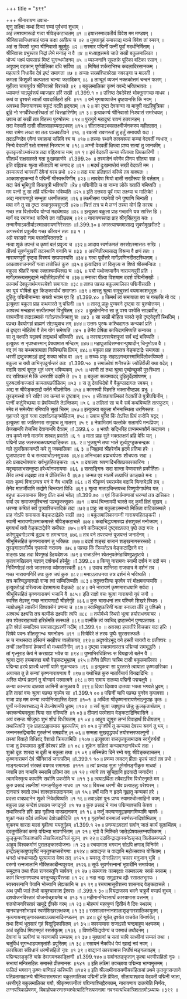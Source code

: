 +++
title = "३९९"

+++
श्रीनारायण उवाच-  
शृणु लक्ष्मि! कथां दिव्यां रम्यां पूर्वभवां शुभाम् ।  
अहं तमश्वमारूढो गत्वा श्रीवेङ्कटाचलम् ॥१ ॥
हयात्तस्मादवतीर्य विवेश मम मण्डपम् ।  
श्रीनिवासाभिधश्चाहं पञ्च कक्षा अतीत्य च ॥२ ॥
मुक्तागृहं समासाद्य मञ्चे विवेश तां स्मरन् ।  
अहं स विवशो भूत्वा श्रीनिवासो मुहुर्मुहुः ॥२ ॥
सस्मार पद्मिनीं पत्नीं पूर्वां मदर्थनिर्मिताम् ।  
श्रीनिवासः प्रभुस्तत्र निद्रां लेभे मनाङ् न वै ॥४ ॥
मध्याह्नसमये जाते सखी बकुलमालिका ।  
भोज्यं भक्ष्यं पायसान्नं मिष्टं सुगन्धमोदनम् ॥५ ॥
व्यञ्जनानि सूपतक्रे पूरिका वटिका रसान् ।  
अपूपान् वटकान् पूर्णपोलिका दधि सर्पिषा ॥६ ॥
मिश्रितं शर्कराभिश्च कदलादिरसानकम् ।  
महत्पात्रे निधायैव देवं इष्टं समागता ॥७ ॥
अन्याः सख्यश्चित्ररेखा नवरङ्गा च मालती ।  
कमला किंशुकी कल्पलता चान्या जलादिकम् ॥८ ॥
ताम्बूलं व्यजनं नक्तकोत्तमं चन्दनं फलम् ।  
गृहीत्वा चाययुर्यत्र श्रीनिवासो विराजते ॥९ ॥
बकुलमालिका कृष्णं ववन्दे भक्तिभावतः ।  
ध्यायन्तं चाऽपूर्वरूपं व्याजहार हरिं सखी ॥1.399.१ ०॥
उत्तिष्ठ देवदेवेश! भोक्तुमागच्छ माधव ।  
कथं वा दृश्यसे त्वार्तो यावदार्तिहरो हरिः ॥११ ॥
वने मृगयाव्याजेन दृष्टवानसि किं नवम् ।  
अवस्था चिन्तयानस्य स्फुटं वदति हृद्गतम् ॥१ २॥
का दृष्टा देवकन्या वा मानुषी वाऽहिपुत्रिका ।  
ब्रूहि नो भगवँश्चित्तस्थितां तां चित्तहारिणीम् ॥१ ३॥
इत्याकर्ण्य श्रीनिवासो निःश्वासं समरेचयत् ।  
उवाच तां सखीं तत्र विहस्य पुरुषोत्तमः ॥१४॥
पुरायुगे महादुष्टं रावणं हतवानहम् ।  
तदा वेदवती दासी सीतासाहाय्यदाऽभवत् ॥१५॥
सीतारूपाऽभवल्लक्ष्मीर्जनकस्य महीतलात् ।  
मया रामेण लब्धा सा ततः पञ्चवटीवने ॥१६ ॥
राक्षसो रावणस्तां तु हर्तुं समाययौ यदा ।  
तदाऽग्निदेव एवैनां स्वाहायां सन्निवि श्य च ॥१७॥
तस्याः स्थाने तत्स्वरूपां कन्यां वेदवतीं न्यधात् ।  
निन्ये वेदवतीं रक्षो रामस्तं निजघान च ॥१८॥
अग्नौ वेदवतीं क्षिप्त्वा प्राप्य सत्यां तु जानकीम् ।  
कृतकृत्योऽभवंस्तत्र तदा वह्निरुवाच माम् ॥१ ९॥
इयं वेदवती कन्या सीतायाः प्रियकारिणी ।  
सीतार्थं राक्षसहस्ते गता दुःखमहार्णवे ॥1.399.२० ॥
तस्मादेनं वरेणैव प्रीणय सीतया सह ।  
इति वह्निवचः श्रुत्वा सीताऽपि मां जगाद ह ॥२१ ॥
मदर्थं दुःखमाप्तेयं सखी वेदवती मम ।  
तस्मात्परां भागवतीं देवैनां वरय प्रभो ॥२२॥
तदा मया प्रतिज्ञातं वरिष्ये तव वाक्यतः ।  
आकाशभूपकन्यां वै पद्मिनीं श्रीस्वरूपिणीम् ॥२३॥
तावदेषा श्रियो दासी सखीरूपा हि वर्तताम् ।  
यदा चेयं भूमिपुत्री वियत्पुत्री भविष्यति ॥रे४॥
पद्मिनीति च वा नाम्ना लोके ख्यातिं गमिष्यति ।  
मम पत्नी तु सा तर्हि पद्मिन्येव भविष्यति ॥२५॥
इति दत्तवरा पूर्वं मया लक्ष्म्या च मालिके! ।  
अद्य नारायणपुरे सम्भूता धरणीतलात् ॥२६॥
लक्ष्मीसमा पद्मनेत्री वने पुष्पाणि चिन्वती ।  
मया वने तु सा दृष्टा रूपानुरूपसुन्दरी ॥२७॥
चित्तं तत्र च मे लग्नं तस्या योगं हि कारय ।  
गच्छ तत्र विलोक्यैव योग्यां मदर्थमावह ॥२८॥
इत्युक्ता बकुला प्राह गच्छामि यत्र सास्ति हि ।  
मार्गं वद रमानाथ! करिष्ये तव वाञ्छितम् ॥२९॥
नारायणस्तदा प्राह श्रीनृसिंहगुहा यतः ।  
तन्मार्गेणाऽवतीर्याऽस्मान्नारायणगिरेस्ततः ॥1.399.३०॥
अगस्त्याश्रममासाद्य सुवर्णमुखरीतटे ।  
अगस्त्येशं प्रपूज्यैव गच्छ कीरवनं ततः ॥३ १ ।  
अग्रे पद्मसरो नाम पद्मशोभिततत्तटे ।  
नत्वा शुकं तपन्तं च कृष्णं बलं प्रपूज्य च ॥३२॥
आदाय स्वर्णकमलं सरसोऽस्मात्ततः सखि ।  
तीर्त्त्वा सुवर्णमुखरीं तटस्थानि वनानि च ॥३३ ॥
अरणितीरमासाद्य विश्रम्य वै क्षणं ततः ।  
नारायणपुरीं दृष्ट्वा विस्मयं सम्प्रयास्यसि ॥३४॥
गत्वा पूर्वोत्तरे मार्गेऽरणिनदीतटस्थिताम् ।  
आकाशराजनगरीं गत्वा तत्रोचितं कुरु ॥३५॥
इत्यादिश्य तां विसृज्य स शिष्ये श्रीसमन्वितः ।  
वकुला श्रीहरिं नत्वा रक्ताश्वमधिरुह्य च ॥३६ ॥
ययौ यथोक्तमार्गेण नारायणपुरीं प्रति ।  
मार्गेऽगस्त्यसमुद्याने नदीतीरेऽवतीर्य च ॥३७॥
स्नात्वा पीत्वा विशश्राम ददर्श पद्मिनीसखीः ।  
कामार्थं देवपूजार्थमगस्त्येशो समागताः ॥३८॥
ताश्च पप्रच्छ बकुलमालिका पद्मिनीसखीः ।  
का यूयं योषितो ब्रूत किङ्कार्यार्थं समागताः ॥३९॥
तास्तु श्रुत्वा समूचुस्तां वयमाकाशभूभृतः ।  
दुहितुः पद्मिनीनाम्न्याः सख्यो भवाम एव हि ॥1.399.४० ॥
किमर्थं त्वं समायाता क्व च गच्छसि नो वद ।  
इत्युक्ता बकुला प्राह कथमास्ते नु पद्मिनी ॥४१ ॥
तास्तु प्राहुः पुण्यवने दृष्ट्वा सा पुरुषोत्तमम् ।  
अश्वत्थं मन्दहासं सत्पीताम्बरं विभूषितम् ॥४२ ॥
द्रुतहेमनिभा सा तु पश्य पश्येति साऽब्रवीत् ।  
पश्यन्तीनां तदाऽस्माकं गतोऽन्तर्धानमाशु सः ॥४३ ॥
सा सखी मोहिता चास्ते नृपो दृष्ट्वेदृशीं स्थितिम् ।  
पप्रच्छ दैवयोगज्ञं ब्राह्मणं सोऽप्युवाच तम् ॥४४॥
उत्तमः पुरुषः कश्चिदागतः कन्यकां प्रति ।  
तं दृष्ट्वा मोहितेयं वै तेन योगं समेष्यति ॥४५ ॥
तेनैव प्रेषिता काचिदागमिष्यति कन्यका ।  
सा तु वक्ष्यति यद्वाक्यं तद्यथार्थं भविष्यति ॥४६ ॥
कारयाऽगस्त्येशपूजां सर्वं भद्रं भविष्यति ।  
इत्युक्तः स नृपश्चास्मान् प्रेषयामास मन्दिरम् ॥४७॥
महापूजादिसम्भारान्पुष्पादीन् चिनुमोऽत्र वै ।  
वद् त्वं का कथमत्रायाता किमिच्छसि प्रियम् ॥४८॥
बकुला प्राह तास्तत्र वेङ्कटाद्रेः समागता ।  
धरणीं द्रष्टुकामाऽहं द्रष्टुं शक्या भवेन्न वा ॥४९ ॥
सख्यः प्राहुः सहाऽऽगच्छास्माभिर्विलोकयिष्यसे ।  
बकुला च ययौ ताभिनृपदुर्गान्तरं ततः ॥1.399.५० ॥
समाक्रोशं शनैश्चक्रे ज्योतिर्वेत्त्री यथा वदेत् ।  
वदामि सत्यं शृणुत भूतं भवन् भविष्यकम् ॥५१ ॥
धरणी तां तथा श्रुत्वा पृच्छेच्छुकी पुरःस्थिता ।  
वद राशिफलं मे किं धनराशिं ददामि ते ॥५ २ ॥
बकुला सत्यमवदद् दुहितुर्देहशोषणम् ।  
पुरुषदर्शनाज्जातं कामतापप्रपीडितम् ॥५३ ॥
स तु देवाधिदेवो वै वैकुण्ठादागतः स्वयम् ।  
अद्य स श्रीवेङ्कटाद्रौ वर्तते श्रीप्रसेवितः ॥५४॥
कामरूपी विहरति भक्ताभीष्टप्रदः प्रभुः ।  
तुरङ्गस्थो वने राज्ञि! तव कन्यां स दृष्टवान् ॥५५ ॥
सीताछायात्मिकां वेदवतीं ते पुत्रीपद्मिनीम् ।  
पत्नीं कर्तुमिच्छया स प्रेषयिष्यति तेऽन्तिकम् ॥५ ६ ॥
ललितां सा च वै सर्वं कथयिष्यति तत्स्फुटम् ।  
रमेव तं समेत्यैषा रमिष्यति सुखं चिरम् ॥५७॥
इत्युक्त्वा बकुला मौनमास्थिता धरणिस्ततः ।  
गृहान्तरे सुतां गत्वा ददर्शाऽनङ्गमोहिताम् ॥५८॥
उवाच पुत्रि! किं तेऽस्ति प्रियं करोमि यद्वद् ।  
इत्युक्ता सा जातिस्मरा समुवाच तु मातरम् ॥५ ९ ॥
नेत्राभिरामं यल्लोके सतामपि मनःप्रियम् ।  
तेजसामपि तेजस्वि देवानामपि दैवतम् ॥1.399.६ ० ॥
भक्तैः सद्भिरिह प्राप्यमभक्तैर्न कदाचन ।  
तत्र कृष्णे मनो मातर्मम शश्वत् प्रवर्तते ॥६ १ ॥
माता प्राह सुते भक्तलक्षणं ब्रहि वेद्मि यत् ।  
पद्मिनी प्राह जलजचक्रपद्मगदाङ्कितः ॥६. २॥
भुजयुग्मे तथा भाले तूर्ध्वपुण्ड्रकचन्द्रकः ।  
गले तुलसिकाकण्ठी करे तु जपमालिका ॥६ ३ ॥
जिह्वायां श्रीहरेर्नाम हृदये प्रतिमा हरेः ।  
पूजापाठपरा ये च सत्यवाचोऽनसूयकाः ॥६४॥
अनिन्दका ब्रह्मचर्यपराः शौचपराः सदा ।  
हरेः प्रसादभोक्तारः सर्वभूतहितङ्कराः ॥६५ ॥
दयालवः श्रवणादिभक्तिप्रकारकारिणः ।  
यदृच्छालाभसन्तुष्टा हरेर्ध्यानपरायणाः ॥६६ ॥
सत्सङ्गिनः सदा शान्ता वैष्णवास्ते प्रकीर्तिताः ।  
तैरेव लभ्यं तद्ब्रह्म तत्र मे प्रीतिरस्ति वै ॥६७॥
जन्मत एव मातर्मे तत्प्राप्तिं काङ्क्षते मनः ।  
मातः कृष्णं विनाऽन्यत्र मनं मे नैव धावति ॥६८॥
तं श्रीकृष्णं स्मराम्येव वदामि चिन्तयेऽपि तम् ।  
तेनैव मातर्जीवामि तद्योगे चिन्त्यतां विधिः ॥६९॥
श्रुत्वा माताऽचिन्तयच्च विष्णुयोगार्थमेव यत् ।  
बहुधा कल्पयामास विष्णुः प्रीतः कथं भवेत् ॥1.399.७० ॥
एवं विचार्यमाणायां धरण्यां तत्र दासिकाः ।  
सर्वा एव समाजग्मुश्चिन्तां पप्रच्छुरुत्सुकाः ॥७१ ॥
कथं चिन्तामयी चास्ते वद् कुर्मो हितं सुखम् ।  
धरण्या कथितं सर्वं पुत्र्याश्चिन्तादिकं तदा ॥७२॥
प्राहुः सा बकुलाऽस्मभ्यो मिलिता वाटिकास्थले ।  
प्राह नोऽपि समायाता वेङ्कटाद्रेर्हरेः सखी ॥७३ ॥
बकुलमालिकानाम्नी नारायणहितङ्करी ।  
स्वामी नारायणोऽस्माकमास्ते श्रीवेङ्कटाचले ॥७४॥
कदाचिद्धयमारुह्य हंसशुक्लं मनोजवम् ।  
मृगयार्थं ययौ वेङ्कटाद्रेर्वने समीपतः ॥७५॥
वने कञ्चिद्गजं दृष्ट्वाऽपतत् पृष्ठे तदा गजः ।  
करेणुयूथगोऽरण्ये दुद्राव स तमन्वगात् ॥७६॥
तत्र वने तपस्यन्तं पूजयन्तं जनार्दनम् ।  
श्रीभूमिसहितं कृष्णनारायणं तु भक्तितः ॥७७॥
ददर्श शङ्खं राजानं शङ्खनागसरस्तटे ।  
तुरङ्गादवतीर्यैव नृपरूपो नरायणः ॥७८॥
पप्रच्छ किं क्रियतेऽत्र वेङ्कटाद्रिवने वद ।  
शङ्खः प्राह तदा विष्णुमहं हैहयदेशजः ॥७९॥
राजाऽस्मि श्वेतनृपतेर्महाविष्णुप्रतुष्टये ।  
कृतवानखिलान् यज्ञान् दर्शनार्थं हरेर्मुहुः ॥1.399.८०॥
किन्तु नारायणः स्वामी दर्शनं न ददौ मम ।  
निर्विण्णोऽहं ततो जातस्तदा व्योमसरस्वती ॥८१ ॥
उवाच शान्तिदा राजन्नात्र मे दर्शनं तव ।  
गच्छ नारायणगिरिं तपः कुरु जपं कुरु ॥८२॥
ममाऽऽराधनया तत्र दर्शनं मे भविष्यति ।  
तत्र कश्चिद्धयारूढो राजा त्वां सम्मिलिष्यति ॥८३॥
तदुक्तरीत्या कृत्वैव परं मोक्षमवाप्स्यसि ।  
इत्युक्तोऽहं परित्यज्य देशमागत्य वैङ्कटे ॥८४॥
वने नारायणं कृष्णमाराधयामि सर्वदा ।  
श्रीभूमिसहितं कृष्णनारायणं भजामि वै ॥८५॥
इति राज्ञो वचः श्रुत्वा नारायणो नृपं जगौ ।  
स्वस्ति तेऽस्तु गच्छ नारायणाद्रौ श्रीहरेर्गृहे ॥८६॥
कुरु चाराधनां तत्र पश्चिमे शिखरे स्थितः ।  
न्यग्रोधमूले त्वासीनं विश्वक्सेनं प्रणम्य च ॥८७॥
स्वामिपुष्करिणीं गत्वा स्नात्वा तीरे तु पश्चिमे ।  
अश्वत्थं द्रक्ष्यसि तत्र वल्मीकं द्रक्ष्यसि त्वपि ॥८८ ॥
तयोर्मध्ये स्थिरो भूत्वा हर्याराधनमाचर ।  
तत्र श्वेतवराहाख्यो हरिर्भ्रमति तत्स्थले ॥८९॥
वल्मीके त्वं क्वचिद् द्रष्टास्येनं पुण्यप्रतापतः ।  
इति श्वेतं समादिश्य समासाद्याऽरणीं नदीम् ॥1.399.९० ॥
अवरुह्य हयात्तीरे विचचार यदा हरिः ।  
सिषेवे पवनः शीतसुगन्धः श्रमनोदनः ॥९१ ॥
सिषेविरे तं तरवः पुष्पैः सुरससत्फलैः ।  
स च नाथस्तदा हस्तिनं सखीश्च व्यलोकयत् ॥९२॥
अदृश्योऽभूद् वने हस्ती चाययौ वः प्रतीश्वरः ।  
तन्वीं लक्ष्मीसमां हेमवर्णां वो मध्यवर्तिनीम् ॥९३॥
दृष्ट्वा सक्तमनास्तत्र पद्मिन्यां समभूद्धरिः ।  
तां गृध्नुराह केयं मे करग्राह्या भवेन्न वा ॥९४॥
युष्माभिरधिक्षिप्तः स वियद्राजो बलेन वै ।  
श्रुत्वा द्राक् हयमारुह्य ययौ वेङ्कटभूभृतम् ॥९५॥
तेनैव प्रेषिता चास्मि दासी बकुलमालिका ।  
पद्मिन्या हरये प्राप्त्यै धरणीं यामि सुकन्यकाः ॥९६ ॥
इत्युक्त्वा सा पुरतस्ते त्वायाता कृष्णदासिका ।  
अयाचत तु ते कन्यां कृष्णनारायणाय वै ॥९७॥
यथोचितं कुरु मातर्विचार्य वियदादिभिः ।  
अस्ति योग्यं प्रदानं तु योग्यायं परमात्मने ॥९८॥
रमा रामाय दातव्या पद्मिनी पद्मचक्षुषे ।  
कन्या कान्ताय दातव्या कामिनी कामुकाय वै ॥९९॥
दिव्या दिव्याय दातव्या भक्ता भगवते ध्रुवम् ।  
इति तासां वचः श्रुत्वा पप्रच्छ नृपमेव सा ॥1.399.१ ००॥
पद्मिनीं चापि पप्रच्छ पुनरेव कृपावशा ।  
राजा प्राह मम कन्या त्वयोनिजाऽस्ति देवता ॥१०१ ॥
अर्थिता श्रीकृष्णनारायणेनाऽनुग्राहः कृतः ।  
पूर्णो मनोरथश्चाऽद्य मे तेऽन्येषामपि ध्रुवम् ॥१०२ ॥
सर्वं श्रुत्वा जहृषुश्च प्रोचुः कुलकृतार्थताम् ।  
भवत्कन्येयमतुला श्रिया सह रमिष्यति ॥१ ०३॥
दीयतां परमेशाय वेङ्कटाद्रिनिवासिने ।  
अयं वसन्तः श्रीजुष्टः शुभं शीघ्रं विधीयताम् ॥१ ०४॥
आहूय द्युगुरु लग्नं विवाहार्थं विधीयताम् ।  
तथास्त्विति नृपः प्राहाऽऽह्वयामास बृहस्पतिम् ॥१ ०५॥
मृगशीर्षं तु कन्याया देवस्य श्रवणं तु भम् ।  
जन्मनस्तद्विचायैव गुरुर्लग्नं समब्रवीत्॥१ ०६॥
सम्मता सुखवृद्ध्यर्थं तयोरुत्तरफाल्गुनी ।  
तस्यां विवाहो विधिवद् वैशाखे क्रियतामिति ॥१०७॥
इत्युक्त्वा राजकृत्पूजामादाय स्वर्गुरुर्ययौ ।  
राजा तु प्रेषयामास दूतीं देवेश्वरं प्रति ॥१ ०८॥
शुकेन सहितां कन्यावाग्दानविधये तदा ।  
शुको दूतः शारदा च दूती च बकुला तथा ॥१ ०९॥
तस्मिन्नेव दिने रम्ये ययुः श्रीवेङ्कटाचलम् ।  
कृष्णनारायणं देवं श्रीनिवासं जगत्पतिम् ॥1.399.१ १०॥
प्रणम्य त्ववदन् प्रीताः कृत्यं जातं तव प्रभो ।  
माङ्गल्यवार्ता संरक्तं वयमत्र समागताः ॥१११ ॥
त्वां प्रत्याह सुता भूमेर्मामङ्गीकुरु माधव! ।  
जपामि तव नामानि स्मरामि प्रतिमां तव ॥१ १२॥
ध्याये तव सुचिह्नानि हृदयादौ जनार्दन! ।  
त्वामविस्मृत्य कार्याणि सर्वाणि प्रकरोमि च ॥११ ३॥
त्वयाऽर्थिता तवैवाऽस्मि पित्रोरनुमते मम ।  
कुरु प्रसादं लक्ष्मीश! मामङ्गीकुरु माधव ॥१ १४॥
वियच्च धरणी चैव प्रत्याहतुः परेश्वरम् ।  
दानपात्रं स्वतो लब्धं शाश्वतफलदायकम् ॥१ १५॥
हर्षो माति न हृदये गृह्णातु कन्यकां हरे ।  
प्रदत्ता वाक्प्रदानेन शुको निवेदयिष्यति ॥१ १६॥
तवाऽदेशं पुनः प्राप्य स्यामश्चोत्साहिनो वयम् ।  
बकुला प्राह सन्देशं प्रपाठय जगद्गुरो ॥१ १७॥
कुरु प्रसादं मे नाथ पद्मिन्याश्चापि केशव ।  
तथास्त्विति हरिः प्राह गृहीत्वा वाक्प्रदानकम् ॥१ १८॥
कर्तुं कल्याणमुद्वाहमागमिष्यामि चामरैः ।  
शुक! गच्छ वदैवं तानित्थं देवोऽब्रवीदिति ॥१ १९॥
गृहाणेमां वनमालां स्वर्णरत्नादिशोभिताम् ।  
शुकश्च शारदा मालां गृहीत्वा ययतुर्गृहम् ॥1.399.१ २०॥
प्रणम्याऽवदतां सर्वान् जातं कार्यं सुतार्थितम् ।  
ददतुर्मालिकां कण्ठे पद्मिन्या भावगर्भिताम् ॥१ २१॥
नृपो वै निश्चिते जातेऽप्रेषयल्लग्नपत्रिकाम् ।  
कुङ्कुमपत्रिकाश्चापि लेखयित्वाऽनिलं सुतम् ॥१ २२॥
ददाविन्द्राद्यानयनेऽसृजत् त्रिलोकमण्डले ।  
आहूय विश्वकर्माणं पुरालङ्कारयोजनाः ॥१ २३॥
रचयामास भगवान् सोऽपि क्षणाद् विनिर्ममे ।  
इन्द्रोऽसृजत्पुष्पवृष्टिं ननृतुश्चाप्सरोगणाः ॥१२४॥
अवाद्यन्त च वाद्यानि महोत्सवश्च योषिताम् ।  
धनदो धनधान्याद्यैः पूरयामास वेश्म तत् ॥१२५॥
यमस्तु रोगरहितान् चकार मनुजान् भुवि ।  
वरुणो रत्नजालानि मौक्तिकादीन्यपूरयत् ॥१२६॥
सूर्यः सुवर्णरत्नानां भूषादीनि समार्पयत् ।  
समुद्रश्च तथा शैला रत्नवस्तूनि चार्पयन् ॥१ २७॥
कामगावः कामवृक्षाः कामवल्ल्यः स्वकं स्वकम् ।  
कामं चिन्तामणयश्च वस्तून्यपूरयैंस्तदा ॥१ २८॥
नदा नद्यः समुद्राश्च द्यौः रसातलभूमयः ।  
स्वस्वरत्नानि पेयानि भोज्यानि लेह्यकानि च ॥१ २९॥
रचयामासुरीशस्य शासनाद् वेङ्कटाचले ।  
अथ पृष्वी जलं तेजो वायुश्चाकाश ईश्वराः ॥1.399.१ ३०॥
वियद्राजस्य भवने चक्रुर्वै मण्डपं शुभम् ।  
दशयोजनविस्तारं योजनोच्छ्रायमेव च ॥१३ १॥
महीमाननिवासार्थं कारयामास पत्तनम् ।  
शतयोजनविस्तारं सामुद्रे द्वीपके वरम् ॥१ २३॥
मोहमयं महत्पुण्यं द्वितीयं वै दिवः स्थलम् ।  
यानवाहनशोभाढ्यं स्वर्णशिखरलक्षकम् ॥१ ३३॥
रसशालास्नानशालाशृङ्गारशालिकायुतम् ।  
नृत्यगायनशृङ्गारकथाऽऽख्यानादिमण्डलम् ॥१ ३४॥
दूरं श्रूयेत् दृश्येत वाचयेत विमर्शयेत् ।  
तथा दिव्यं भूतसारं गृहं विद्युद्विकासितम् ॥१ ३५॥
कारयामास राजाऽसौ चन्द्रमाहूय भक्ष्यकम् ।  
अन्नं बहुविधं मिष्टममृतं रससंयुतम् ॥१३६ ॥
विष्णोर्नैवेद्ययोग्यं च परमान्नं तथौदनम् ।  
देवानां च ऋषीणां च नराणामपि सम्मतम् ॥१ ३७॥
मुक्तानां च सतां चापि साध्वीनां सम्मतं तथा ।  
चतुर्विधं सुगन्धाढ्यममृतांशैः प्रपूरितम् ॥१ ३८॥
रसायनं नैकविधं पेयं खाद्यं नवं नवम् ।  
कारयित्वा संविधानं धरणीसहितो नृपः ॥१ ३९॥
वाद्यानां कारयामास निर्घोषं मङ्गलावहम् ।  
पद्मिन्यलङ्कृतिं चक्रे देवागमनकाङ्क्षिणी ॥1.399.१४०॥
सर्वानलङ्कृतान् कृत्वा धरणीसहितो नृपः ।  
सभायां मन्त्रिसहितः समास्ते प्रीतमानसः ॥१४१ ॥
इति लक्ष्मि! तवच्छाया पद्मिन्या भाग्यमुत्तमम् ।  
फलितं भगवान् कृष्णः पाणिग्रहं करिष्यति ॥१४२॥
इति श्रीलक्ष्मीनारायणीयसंहितायां प्रथमे कृतयुगसन्ताने पतिव्रतामाहात्म्ये श्रीनिवासभगवता बकुलमालिका पद्मिनीं प्रति प्रेषिता, सीतायाश्छाया वेदवती पद्मिनी जाता,  
धरणीगृहे बकुलमालिका ययौ, श्रीकृष्णपत्नीत्वं पद्मिन्याश्चिह्नैरुक्तम्, नारायणाय दातव्येति निर्णयः, लग्नपत्रिकाप्रेषणम्, विवाहोपकरणारम्भश्चेत्यादिनिरूपणनामा नवनवत्यधिकत्रिशततमोऽध्यायः ॥३९९ ॥
    
